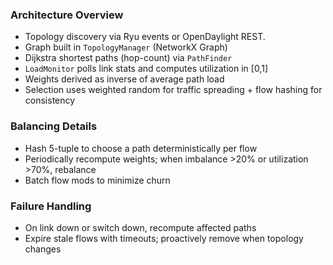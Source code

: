 ### Architecture Overview

- Topology discovery via Ryu events or OpenDaylight REST.
- Graph built in `TopologyManager` (NetworkX Graph)
- Dijkstra shortest paths (hop-count) via `PathFinder`
- `LoadMonitor` polls link stats and computes utilization in [0,1]
- Weights derived as inverse of average path load
- Selection uses weighted random for traffic spreading + flow hashing for consistency

### Balancing Details
- Hash 5-tuple to choose a path deterministically per flow
- Periodically recompute weights; when imbalance >20% or utilization >70%, rebalance
- Batch flow mods to minimize churn

### Failure Handling
- On link down or switch down, recompute affected paths
- Expire stale flows with timeouts; proactively remove when topology changes